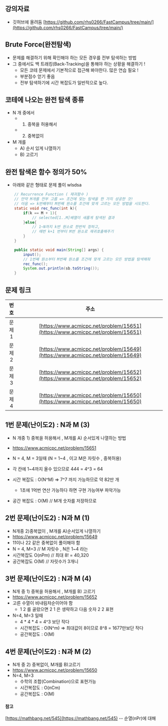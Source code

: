 ﻿## 강의자료 
- 깃허브에 올려둠 
[https://github.com/rhs0266/FastCampus/tree/main/](https://github.com/rhs0266/FastCampus/tree/main/)

## Brute Force(완전탐색)
- 문제를 해결하기 위해 확인해야 하는 모든 경우를 전부 탐색하는 방법 
- 그 중에서도 백 트래킹(Back-Tracking)을 통해야 하는 상황을 해결하기 ! 
  - 모든 코테 문제에서 기본적으로 접근해 봐야한다. 많은 연습 필요 ! 
  - 부분점수 얻기 좋음 
  - 전부 탐색하기에 시간 복잡도가 일반적으로 높다.

## 코테에 나오는 완전 탐색 종류 
- N 개 중에서 
  - 1) 중복을 허용해서 
  - 2) 중복없이
- M 개를 
  - A) 순서 있게 나열하기 
  - B) 고르기 

## 완전 탐색은 함수 정의가 50% 
- 아래와 같은 형태로 문제 풀이 wlsdsa
```java
    // Recurrence Function ( 재귀함수 )
    // 만약 M개를 전부 고름 => 조건에 맞는 탐색을 한 가지 성공한 것! 
    // 아음 => k번째부터 M번째 원소를 조건에 맞게 고르는 모든 방법을 시도한다.
    static void rec_func(int k){
        if(k == M + 1){
            // selected[1..M]배열이 새롭게 탐색된 결과
        }else{
            // 1~N까지 k번 원소로 한번씩 정하고,
            // 매번 k+1 번부터 M번 원소로 재귀호출해주기 
        }
    }

    public static void main(String[] args) {
        input();
        // 1번째 원소부터 M번째 원소를 조건에 맞게 고르는 모든 방법을 탐색해줘 
        rec_func();
        System.out.println(sb.toString());
    }

```
## 문제 링크 
|번호|주소|
|:------:|:--------------:|
|문제1|[https://www.acmicpc.net/problem/15651](https://www.acmicpc.net/problem/15651)|
|문제2|[https://www.acmicpc.net/problem/15649](https://www.acmicpc.net/problem/15649)|
|문제3|[https://www.acmicpc.net/problem/15652](https://www.acmicpc.net/problem/15652)|
|문제4|[https://www.acmicpc.net/problem/15650](https://www.acmicpc.net/problem/15650)|


## 1번 문제(난이도2) : N과 M (3)
- N 개중 1) 중복을 허용해서 , M개를 A) 순서있게 나열하는 방법
- https://www.acmicpc.net/problem/15651
- N = 4, M = 3일때   (N = 1~4 , 이고 M은 자릿수 , 중복허용)

- 각 칸에 1~4까지 올수 있으므로 4*4*4 = 4^3 = 64 
- 시간 복잡도 : O(N^M) => 7^7 까지 가능하므로 약 82만 개
  - 1초에 1억번 연산 가능하다 하면 구현 가능여부 파악가능 
- 공간 복잡도 : O(M)    // M개 숫자를 저장하므로 

## 2번 문제(난이도2) : N과 M (1)
- N개중 2)중복없이 , M개를 A)순서있게 나열하기 
- https://www.acmicpc.net/problem/15649
- 11이나 22 같은 중복없이 풀이해야 함
- N = 4, M=3      // M 자릿수 , N은 1~4 라는 
- 시간복잡도 O(nPm) // 최대 8! = 40,320
- 공간복잡도 O(M)   // 자릿수가 3개니 

## 3번 문제(난이도2) : N과 M (4)
- N개 중 1) 중복을 허용해서 , M개를 B) 고르기 
- https://www.acmicpc.net/problem/15652
- 고른 수열이 비내림차순이어야 함 
  - 1 2 를 골랐으면 2 1 은 생략하고 다음 숫자 2 2 표현
- N=4, M=3 일때 
  - 4 * 4 * 4 = 4^3 보단 작다
  - 시간복잡도 : O(N^m) => 최대값이 8이므로 8^8 = 1677만보단 작다 
  - 공간복잡도 : O(M)  
  
## 4번 문제(난이도2) : N과 M (2)
- N개 중 2) 중복없이, M개를 B)고르기
- https://www.acmicpc.net/problem/15650
- N=4, M=3 
  - 수학의 조합(Combination)으로 표현가능 
  - 시간복잡도 : O(nCm) 
  - 공간복잡도 : O(M)


#### 참고 
[https://mathbang.net/545](https://mathbang.net/545) -- 순열(nPr)에 대해 